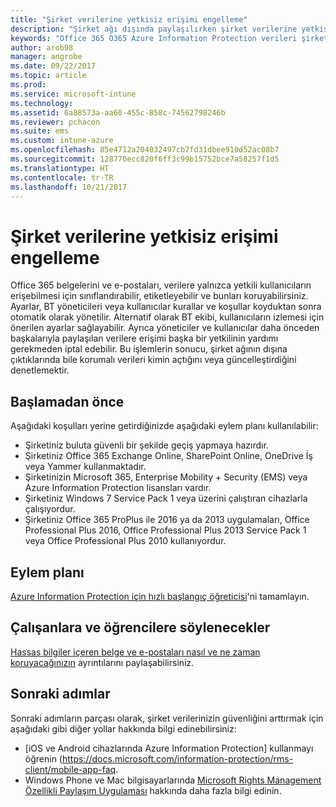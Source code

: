 ```yaml
---
title: "Şirket verilerine yetkisiz erişimi engelleme"
description: "Şirket ağı dışında paylaşılırken şirket verilerine yetkisiz erişimi engelleyebilirsiniz."
keywords: "Office 365 O365 Azure Information Protection verileri şirket verilerini ağ dışında koruma"
author: arob98
manager: angrobe
ms.date: 09/22/2017
ms.topic: article
ms.prod: 
ms.service: microsoft-intune
ms.technology: 
ms.assetid: 6a88573a-aa60-455c-858c-74562798246b
ms.reviewer: pchacon
ms.suite: ems
ms.custom: intune-azure
ms.openlocfilehash: 85e4712a204032497cb7fd31dbee910d52ac08b7
ms.sourcegitcommit: 128770ecc820f6ff3c99b15752bce7a58257f1d5
ms.translationtype: HT
ms.contentlocale: tr-TR
ms.lasthandoff: 10/21/2017
---
```

# <a name="prevent-unauthorized-access-to-company-data"></a>Şirket verilerine yetkisiz erişimi engelleme 

Office 365 belgelerini ve e-postaları, verilere yalnızca yetkili kullanıcıların erişebilmesi için sınıflandırabilir, etiketleyebilir ve bunları koruyabilirsiniz. Ayarlar, BT yöneticileri veya kullanıcılar kurallar ve koşullar koyduktan sonra otomatik olarak yönetilir. Alternatif olarak BT ekibi, kullanıcıların izlemesi için önerilen ayarlar sağlayabilir. Ayrıca yöneticiler ve kullanıcılar daha önceden başkalarıyla paylaşılan verilere erişimi başka bir yetkilinin yardımı gerekmeden iptal edebilir. Bu işlemlerin sonucu, şirket ağının dışına çıktıklarında bile korumalı verileri kimin açtığını veya güncelleştirdiğini denetlemektir. 

## <a name="before-you-begin"></a>Başlamadan önce

Aşağıdaki koşulları yerine getirdiğinizde aşağıdaki eylem planı kullanılabilir:
* Şirketiniz buluta güvenli bir şekilde geçiş yapmaya hazırdır.
* Şirketiniz Office 365 Exchange Online, SharePoint Online, OneDrive İş veya Yammer kullanmaktadır.
* Şirketinizin Microsoft 365, Enterprise Mobility + Security (EMS) veya Azure Information Protection lisansları vardır.
* Şirketiniz Windows 7 Service Pack 1 veya üzerini çalıştıran cihazlarla çalışıyordur.
* Şirketiniz Office 365 ProPlus ile 2016 ya da 2013 uygulamaları, Office Professional Plus 2016, Office Professional Plus 2013 Service Pack 1 veya Office Professional Plus 2010 kullanıyordur.

## <a name="action-plan"></a>Eylem planı

[Azure Information Protection için hızlı başlangıç öğreticisi](https://docs.microsoft.com/information-protection/get-started/infoprotect-quick-start-tutorial)'ni tamamlayın.  

## <a name="what-to-tell-employees-and-students"></a>Çalışanlara ve öğrencilere söylenecekler

[Hassas bilgiler içeren belge ve e-postaları nasıl ve ne zaman koruyacağınızın](https://docs.microsoft.com/information-protection/deploy-use/help-users) ayrıntılarını paylaşabilirsiniz.

## <a name="next-steps"></a>Sonraki adımlar

Sonraki adımların parçası olarak, şirket verilerinizin güvenliğini arttırmak için aşağıdaki gibi diğer yollar hakkında bilgi edinebilirsiniz: 

* [iOS ve Android cihazlarında Azure Information Protection] kullanmayı öğrenin (https://docs.microsoft.com/information-protection/rms-client/mobile-app-faq.
* Windows Phone ve Mac bilgisayarlarında [Microsoft Rights Management Özellikli Paylaşım Uygulaması](https://technet.microsoft.com/dn451248) hakkında daha fazla bilgi edinin.

